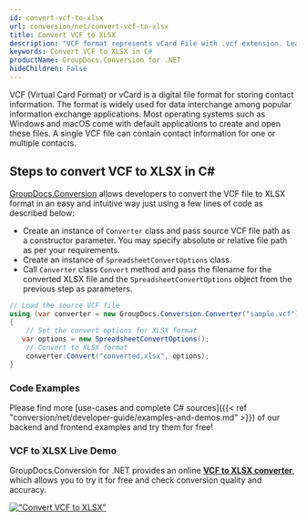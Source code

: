 ```yaml
---
id: convert-vcf-to-xlsx
url: conversion/net/convert-vcf-to-xlsx
title: Convert VCF to XLSX
description: "VCF format represents vCard File with .vcf extension. Learn how to convert VCF to XLSX file programmatically in C# language using GroupDocs.Conversion for .NET library."
keywords: Convert VCF to XLSX in C#
productName: GroupDocs.Conversion for .NET
hideChildren: False
---
```


VCF (Virtual Card Format) or vCard is a digital file format for storing contact information. The format is widely used for data interchange among popular information exchange applications. Most operating systems such as Windows and macOS come with default applications to create and open these files. A single VCF file can contain contact information for one or multiple contacts.

## Steps to convert VCF to XLSX in C#

[GroupDocs.Conversion](https://products.groupdocs.com/conversion/net) allows developers to convert the VCF file to XLSX format in an easy and intuitive way just using a few lines of code as described below:

* Create an instance of `Converter` class and pass source VCF file path as a constructor parameter. You may specify absolute or relative file path as per your requirements. 
* Create an instance of `SpreadsheetConvertOptions` class.
* Call `Converter` class `Convert` method and pass the filename for the converted XLSX file and the `SpreadsheetConvertOptions` object from the previous step as parameters.

```csharp
// Load the source VCF file
using (var converter = new GroupDocs.Conversion.Converter("sample.vcf"))
{
    // Set the convert options for XLSX format
   var options = new SpreadsheetConvertOptions();
    // Convert to XLSX format
    converter.Convert("converted.xlsx", options);
}
```

### Code Examples

Please find more [use-cases and complete C# sources]({{< ref "conversion/net/developer-guide/examples-and-demos.md" >}}) of our backend and frontend examples and try them for free!

### VCF to XLSX Live Demo

GroupDocs.Conversion for .NET provides an online [**VCF to XLSX converter**](https://products.groupdocs.app/conversion/vcf-to-xlsx), which allows you to try it for free and check conversion quality and accuracy.

[!["Convert VCF to XLSX"](conversion/net/images/convert-to-xlsx/convert-vcf-to-xlsx.png)](https://products.groupdocs.app/conversion/vcf-to-xlsx)